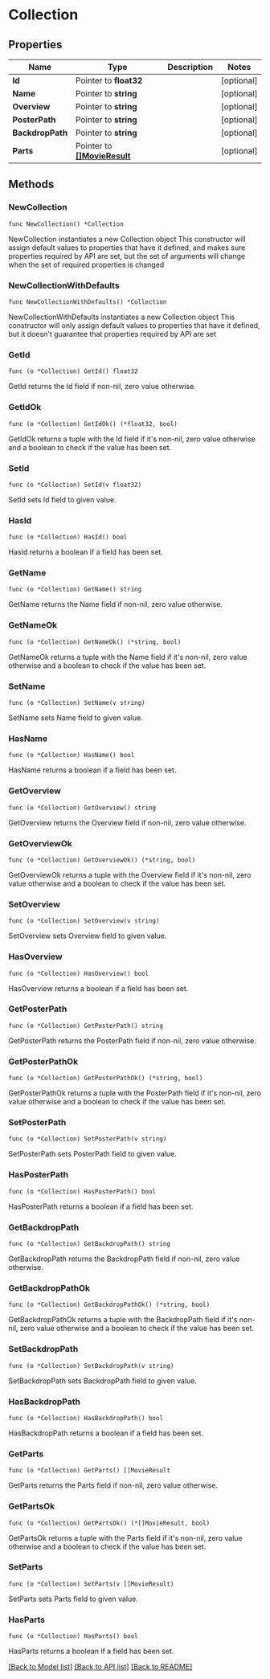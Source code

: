 # Collection

## Properties

Name | Type | Description | Notes
------------ | ------------- | ------------- | -------------
**Id** | Pointer to **float32** |  | [optional] 
**Name** | Pointer to **string** |  | [optional] 
**Overview** | Pointer to **string** |  | [optional] 
**PosterPath** | Pointer to **string** |  | [optional] 
**BackdropPath** | Pointer to **string** |  | [optional] 
**Parts** | Pointer to [**[]MovieResult**](MovieResult.md) |  | [optional] 

## Methods

### NewCollection

`func NewCollection() *Collection`

NewCollection instantiates a new Collection object
This constructor will assign default values to properties that have it defined,
and makes sure properties required by API are set, but the set of arguments
will change when the set of required properties is changed

### NewCollectionWithDefaults

`func NewCollectionWithDefaults() *Collection`

NewCollectionWithDefaults instantiates a new Collection object
This constructor will only assign default values to properties that have it defined,
but it doesn't guarantee that properties required by API are set

### GetId

`func (o *Collection) GetId() float32`

GetId returns the Id field if non-nil, zero value otherwise.

### GetIdOk

`func (o *Collection) GetIdOk() (*float32, bool)`

GetIdOk returns a tuple with the Id field if it's non-nil, zero value otherwise
and a boolean to check if the value has been set.

### SetId

`func (o *Collection) SetId(v float32)`

SetId sets Id field to given value.

### HasId

`func (o *Collection) HasId() bool`

HasId returns a boolean if a field has been set.

### GetName

`func (o *Collection) GetName() string`

GetName returns the Name field if non-nil, zero value otherwise.

### GetNameOk

`func (o *Collection) GetNameOk() (*string, bool)`

GetNameOk returns a tuple with the Name field if it's non-nil, zero value otherwise
and a boolean to check if the value has been set.

### SetName

`func (o *Collection) SetName(v string)`

SetName sets Name field to given value.

### HasName

`func (o *Collection) HasName() bool`

HasName returns a boolean if a field has been set.

### GetOverview

`func (o *Collection) GetOverview() string`

GetOverview returns the Overview field if non-nil, zero value otherwise.

### GetOverviewOk

`func (o *Collection) GetOverviewOk() (*string, bool)`

GetOverviewOk returns a tuple with the Overview field if it's non-nil, zero value otherwise
and a boolean to check if the value has been set.

### SetOverview

`func (o *Collection) SetOverview(v string)`

SetOverview sets Overview field to given value.

### HasOverview

`func (o *Collection) HasOverview() bool`

HasOverview returns a boolean if a field has been set.

### GetPosterPath

`func (o *Collection) GetPosterPath() string`

GetPosterPath returns the PosterPath field if non-nil, zero value otherwise.

### GetPosterPathOk

`func (o *Collection) GetPosterPathOk() (*string, bool)`

GetPosterPathOk returns a tuple with the PosterPath field if it's non-nil, zero value otherwise
and a boolean to check if the value has been set.

### SetPosterPath

`func (o *Collection) SetPosterPath(v string)`

SetPosterPath sets PosterPath field to given value.

### HasPosterPath

`func (o *Collection) HasPosterPath() bool`

HasPosterPath returns a boolean if a field has been set.

### GetBackdropPath

`func (o *Collection) GetBackdropPath() string`

GetBackdropPath returns the BackdropPath field if non-nil, zero value otherwise.

### GetBackdropPathOk

`func (o *Collection) GetBackdropPathOk() (*string, bool)`

GetBackdropPathOk returns a tuple with the BackdropPath field if it's non-nil, zero value otherwise
and a boolean to check if the value has been set.

### SetBackdropPath

`func (o *Collection) SetBackdropPath(v string)`

SetBackdropPath sets BackdropPath field to given value.

### HasBackdropPath

`func (o *Collection) HasBackdropPath() bool`

HasBackdropPath returns a boolean if a field has been set.

### GetParts

`func (o *Collection) GetParts() []MovieResult`

GetParts returns the Parts field if non-nil, zero value otherwise.

### GetPartsOk

`func (o *Collection) GetPartsOk() (*[]MovieResult, bool)`

GetPartsOk returns a tuple with the Parts field if it's non-nil, zero value otherwise
and a boolean to check if the value has been set.

### SetParts

`func (o *Collection) SetParts(v []MovieResult)`

SetParts sets Parts field to given value.

### HasParts

`func (o *Collection) HasParts() bool`

HasParts returns a boolean if a field has been set.


[[Back to Model list]](../README.md#documentation-for-models) [[Back to API list]](../README.md#documentation-for-api-endpoints) [[Back to README]](../README.md)


